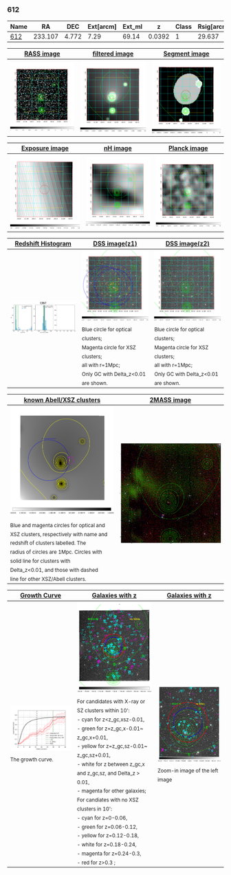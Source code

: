 <div STYLE="page-break-after: always;"></div>

### 612

|Name          |RA          |DEC      | Ext[arcm] | Ext_ml | z    | Class| Rsig[arcmin] | CRsig[c/s] | CR500[c/s] | R500[Mpc] |L500[erg/s]|F500[erg/s/cm^2]| M500[Msun]|Tx[keV]|beta|GC(XSZ,Delta_z<0.01)| GC(OPT,Delta_z<0.01)|GC|alias|
|--------------|------------|------------|---|---|-----------|--------|------|------|----|----|----|----|----|----|----|----|----|----|---|
|[612](script/612.md)     | 233.107       | 4.772       | 7.29    | 69.14   | 0.0392 | 1   | 29.637 |0.553 |0.514 |0.752 |3.208e+43 |8.968e-12 |1.256e+14 |2.495 |0.328 |-, |N, |-, |t367|

|[RASS image](../image/612/612_img.pdf)|[filtered image](../image/612/612_fil.pdf)|[Segment image](../image/612/612_seg.pdf)|
|-------------------|--------------------|-------------------|
| <img src="../image/612/612_img.png" width="300">  | <img src="../image/612/612_fil.png" width="300">   | <img src="../image/612/612_seg.png" width="300">  |

|[Exposure image](../image/612/612_mex.pdf)| [nH image](../image/612/612_nh.pdf)| [Planck image](../image/612/612_p.pdf)|
|-------------------|--------------------|-------------------|
|<img src="../image/612/612_mex.png" width="300">   | <img src="../image/612/612_nh.png" width="300">    | <img src="../image/612/612_p.png" width="300"> |

|[Redshift Histogram](../image/612/612_zg.pdf) | [DSS image(z1)](../image/612/612_dss_z1.pdf)      |  [DSS image(z2)](../image/612/612_dss_z2.pdf)    |
|-------------------|--------------------|-------------------|
|<img src="../image/612/612_zg.png" width="300"> |<img src="../image/612/612_dss_z1.png" width="300"> <sub><br>Blue circle for optical clusters; <br>Magenta circle for XSZ clusters; <br>all with r=1Mpc; <br>Only GC with Delta_z<0.01 are shown. </sub>| <img src="../image/612/612_dss_z2.png" width="300"><sub><br>Blue circle for optical clusters; <br>Magenta circle for XSZ clusters; <br>all with r=1Mpc; <br>Only GC with Delta_z<0.01 are shown. </sub> |

|[known Abell/XSZ clusters](../image/612/612_m.pdf) | [2MASS image](../image/612/612_2mass.pdf)      |
|-------------------|-------------------|
|<img src=../image/612/612_m.png width="300"> <sub><br>Blue and magenta circles for optical and <br>XSZ clusters, respectively with name and <br>redshift of clusters labelled. The <br>radius of circles are 1Mpc. Circles with <br>solid line for clusters with <br>Delta_z<0.01, and those with dashed <br>line for other XSZ/Abell clusters.        </sub>|<img src="../image/612/612_2mass.png" width="300">  |

|[Growth Curve](../image/612/612_gca_all.png) |[Galaxies with z](../image/612/612_opt_ned.pdf) |[Galaxies with z](../image/612/612_opt_ned_zoom.pdf) |
|-------------------|-------------------|-------------------|
| <img src="../image/612/612_gca_all.png" width="300"> <sub><br>The growth curve.</sub>| <img src=../image/612/612_opt_ned.png width="300"> <br><sub> For candidates with X-ray or SZ clusters within 10': <br> - cyan for z<z_gc,xsz-0.01, <br> - green for z=z_gc,x-0.01~ z_gc,x+0.01, <br> - yellow for z=z_gc,sz-0.01~ z_gc,sz+0.01, <br> - white for z between z_gc,x and z_gc,sz, and Delta_z > 0.01, <br> - magenta for other galaxies; <br>For candiates with no XSZ clusters in 10': <br> - cyan for z=0-0.06, <br> - green for z=0.06-0.12, <br> - yellow for z=0.12-0.18, <br> - white for z=0.18-0.24, <br> - magenta for z=0.24-0.3, <br> - red for z>0.3 ;  </sub>|<img src=../image/612/612_opt_ned_zoom.png width="300">  <br><sub> Zoom-in image of the left image</sub>|




